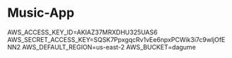 # Music-App

AWS_ACCESS_KEY_ID=AKIAZ37MRXDHU325UAS6
AWS_SECRET_ACCESS_KEY=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
AWS_DEFAULT_REGION=us-east-2
AWS_BUCKET=dagume